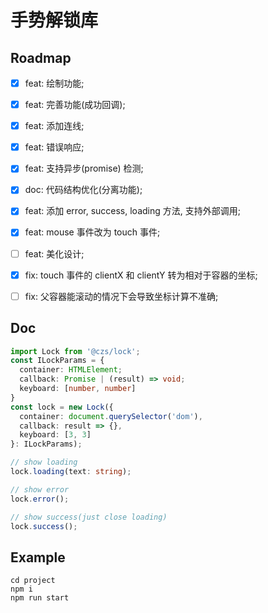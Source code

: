 # 手势解锁库

## Roadmap

- [x] feat: 绘制功能;

- [x] feat: 完善功能(成功回调);

- [x] feat: 添加连线;

- [x] feat: 错误响应;

- [x] feat: 支持异步(promise) 检测;

- [x] doc: 代码结构优化(分离功能);

- [x] feat: 添加 error, success, loading 方法, 支持外部调用;

- [x] feat: mouse 事件改为 touch 事件;

- [ ] feat: 美化设计;

- [x] fix: touch 事件的 clientX 和 clientY 转为相对于容器的坐标;

- [ ] fix: 父容器能滚动的情况下会导致坐标计算不准确;

## Doc

```ts
import Lock from '@czs/lock';
const ILockParams = {
  container: HTMLElement;
  callback: Promise | (result) => void;
  keyboard: [number, number]
}
const lock = new Lock({
  container: document.querySelector('dom'),
  callback: result => {},
  keyboard: [3, 3]
}: ILockParams);

// show loading
lock.loading(text: string);

// show error
lock.error();

// show success(just close loading)
lock.success();
```

## Example

```shell
cd project
npm i
npm run start
```
